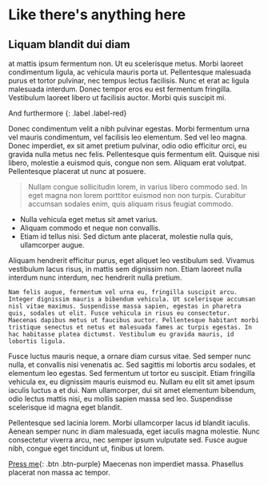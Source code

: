 # Like there's anything here



## Liquam blandit dui diam 

at mattis ipsum fermentum non. Ut eu scelerisque metus. Morbi laoreet condimentum ligula, ac vehicula mauris porta ut. Pellentesque malesuada purus et tortor pulvinar, nec tempus lectus facilisis. Nunc et erat ac ligula malesuada interdum. Donec tempor eros eu est fermentum fringilla. Vestibulum laoreet libero ut facilisis auctor. Morbi quis suscipit mi.

And furthermore
{: .label .label-red}

Donec condimentum velit a nibh pulvinar egestas. Morbi fermentum urna vel mauris condimentum, vel facilisis leo elementum. Sed vel leo magna. Donec imperdiet, ex sit amet pretium pulvinar, odio odio efficitur orci, eu gravida nulla metus nec felis. Pellentesque quis fermentum elit. Quisque nisi libero, molestie a euismod quis, congue non sem. Aliquam erat volutpat. Pellentesque placerat ut nunc at posuere. 

> Nullam congue sollicitudin lorem, in varius libero commodo sed. 
> In eget magna non lorem porttitor euismod non non turpis.
> Curabitur accumsan sodales enim, quis aliquam risus feugiat commodo.

* Nulla vehicula eget metus sit amet varius. 
* Aliquam commodo et neque non convallis. 
* Etiam id tellus nisi. Sed dictum ante placerat, molestie nulla quis, ullamcorper augue. 

Aliquam hendrerit efficitur purus, eget aliquet leo vestibulum sed. Vivamus vestibulum lacus risus, in mattis sem dignissim non. Etiam laoreet nulla interdum nunc interdum, nec hendrerit nulla pretium. 

	Nam felis augue, fermentum vel urna eu, fringilla suscipit arcu. Integer dignissim mauris a bibendum vehicula. Ut scelerisque accumsan nisl vitae maximus. Suspendisse massa sapien, egestas in pharetra quis, sodales ut elit. Fusce vehicula in risus eu consectetur. Maecenas dapibus metus ut faucibus auctor. Pellentesque habitant morbi tristique senectus et netus et malesuada fames ac turpis egestas. In hac habitasse platea dictumst. Vestibulum eu gravida mauris, id lobortis ligula.

Fusce luctus mauris neque, a ornare diam cursus vitae. Sed semper nunc nulla, et convallis nisi venenatis ac. Sed sagittis mi lobortis arcu sodales, et elementum leo egestas. Sed fermentum ut tortor eu suscipit. Etiam fringilla vehicula ex, eu dignissim mauris euismod eu. Nullam eu elit sit amet ipsum iaculis luctus a et dui. Nam ullamcorper, dui sit amet elementum bibendum, odio lectus mattis nisi, eu mollis sapien massa sed leo. Suspendisse scelerisque id magna eget blandit.

Pellentesque sed lacinia lorem. Morbi ullamcorper lacus id blandit iaculis. Aenean semper nunc in diam malesuada, eget iaculis magna molestie. Nunc consectetur viverra arcu, nec semper ipsum vulputate sed. Fusce augue nibh, congue eget tincidunt ut, finibus ut lorem.


[Press me](https://kashirigi.github.com){: .btn .btn-purple}
Maecenas non imperdiet massa. Phasellus placerat non massa ac tempor. 
